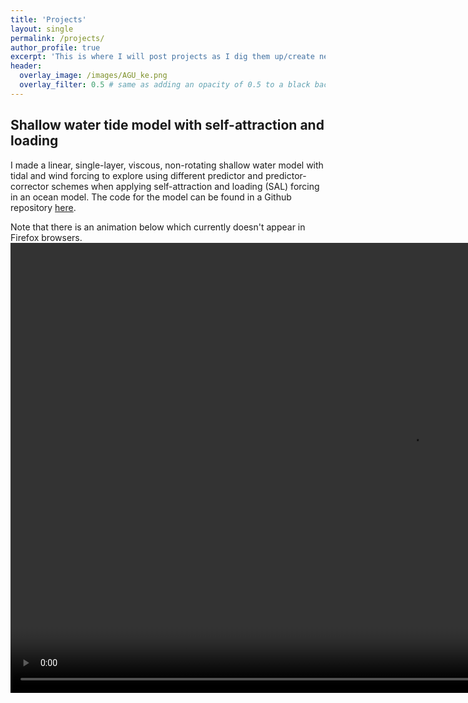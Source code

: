 ```yaml
---
title: 'Projects'
layout: single
permalink: /projects/
author_profile: true
excerpt: 'This is where I will post projects as I dig them up/create new ones.'
header:
  overlay_image: /images/AGU_ke.png
  overlay_filter: 0.5 # same as adding an opacity of 0.5 to a black background
---
```


## Shallow water tide model with self-attraction and loading

I made a linear, single-layer, viscous, non-rotating
shallow water model with tidal and wind forcing to explore
using different predictor and predictor-corrector schemes
when applying self-attraction and loading (SAL) forcing
in an ocean model.
The code for the model can be found in a Github repository
[here](https://github.com/mjclobo/swTideModel).

Note that there is an animation below which currently doesn't
appear in Firefox browsers.
<video autoplay="autoplay" loop="loop" width="1280" height="720">
  <source src="/images/SW_tide_wind.mp4" type="video/mp4">
</video>


